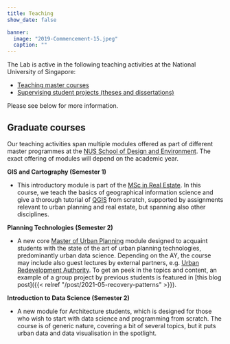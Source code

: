 ```yaml
---
title: Teaching
show_date: false

banner:
  image: "2019-Commencement-15.jpeg"
  caption: ""
---
```


The Lab is active in the following teaching activities at the National University of Singapore:

- [Teaching master courses](#graduate-courses)
- [Supervising student projects (theses and dissertations)](#theses-dissertations-and-capstone-projects)

Please see below for more information.

## Graduate courses

Our teaching activities span multiple modules offered as part of different master programmes at the [NUS School of Design and Environment](https://www.sde.nus.edu.sg).
The exact offering of modules will depend on the academic year.

**GIS and Cartography (Semester 1)**

- This introductory module is part of the [MSc in Real Estate](http://www.rst.nus.edu.sg/graduate/msc-programme.html).
In this course, we teach the basics of geographical information science and give a thorough tutorial of [QGIS](https://www.qgis.org) from scratch, supported by assignments relevant to urban planning and real estate, but spanning also other disciplines.

**Planning Technologies (Semester 2)**

- A new core [Master of Urban Planning](http://www.sde.nus.edu.sg/arch/programmes/master-of-urban-planning/) module designed to acquaint students with the state of the art of urban planning technologies, predominantly urban data science.
Depending on the AY, the course may include also guest lectures by external partners, e.g. [Urban Redevelopment Authority](https://www.ura.gov.sg/).
To get an peek in the topics and content, an example of a group project by previous students is featured in [this blog post]({{< relref "/post/2021-05-recovery-patterns" >}}).

**Introduction to Data Science (Semester 2)**

- A new module for Architecture students, which is designed for those who wish to start with data science and programming from scratch.
The course is of generic nature, covering a bit of several topics, but it puts urban data and data visualisation in the spotlight.

